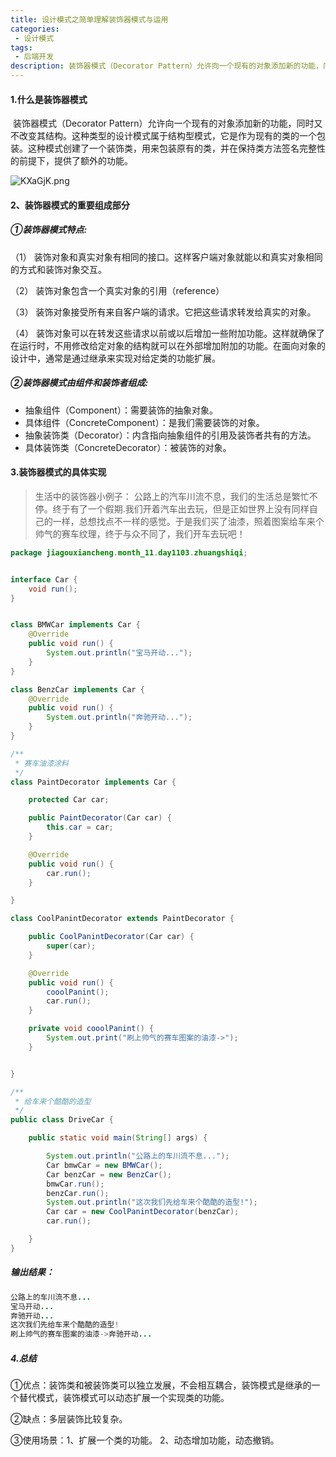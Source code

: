 ```yaml
---
title: 设计模式之简单理解装饰器模式与运用
categories:
 - 设计模式
tags:
 - 后端开发
description: 装饰器模式（Decorator Pattern）允许向一个现有的对象添加新的功能，同时又不改变其结构。这种类型的设计模式属于结构型模式，它是作为现有的类的一个包装...
---
```


#### 1.什么是装饰器模式
​		装饰器模式（Decorator Pattern）允许向一个现有的对象添加新的功能，同时又不改变其结构。这种类型的设计模式属于结构型模式，它是作为现有的类的一个包装。
​		这种模式创建了一个装饰类，用来包装原有的类，并在保持类方法签名完整性的前提下，提供了额外的功能。

![KXaGjK.png](https://s2.ax1x.com/2019/11/03/KXaGjK.png)

#### 2、装饰器模式的重要组成部分

##### ①装饰器模式特点:

（1） 装饰对象和真实对象有相同的接口。这样客户端对象就能以和真实对象相同的方式和装饰对象交互。

（2） 装饰对象包含一个真实对象的引用（reference）

（3） 装饰对象接受所有来自客户端的请求。它把这些请求转发给真实的对象。

（4） 装饰对象可以在转发这些请求以前或以后增加一些附加功能。这样就确保了在运行时，不用修改给定对象的结构就可以在外部增加附加的功能。在面向对象的设计中，通常是通过继承来实现对给定类的功能扩展。

##### ②装饰器模式由组件和装饰者组成:

- 抽象组件（Component）：需要装饰的抽象对象。
- 具体组件（ConcreteComponent）：是我们需要装饰的对象。
- 抽象装饰类（Decorator）：内含指向抽象组件的引用及装饰者共有的方法。
- 具体装饰类（ConcreteDecorator）：被装饰的对象。

#### 3.装饰器模式的具体实现

> 生活中的装饰器小例子：
> 		公路上的汽车川流不息，我们的生活总是繁忙不停。终于有了一个假期.我们开着汽车出去玩，但是正如世界上没有同样自己的一样，总想找点不一样的感觉。于是我们买了油漆，照着图案给车来个帅气的赛车纹理，终于与众不同了，我们开车去玩吧！

```java
package jiagouxiancheng.month_11.day1103.zhuangshiqi;


interface Car {
    void run();
}


class BMWCar implements Car {
    @Override
    public void run() {
        System.out.println("宝马开动...");
    }
}

class BenzCar implements Car {
    @Override
    public void run() {
        System.out.println("奔驰开动...");
    }
}

/**
 * 赛车油漆涂料
 */
class PaintDecorator implements Car {

    protected Car car;

    public PaintDecorator(Car car) {
        this.car = car;
    }

    @Override
    public void run() {
        car.run();
    }

}

class CoolPanintDecorator extends PaintDecorator {

    public CoolPanintDecorator(Car car) {
        super(car);
    }

    @Override
    public void run() {
        cooolPanint();
        car.run();
    }

    private void cooolPanint() {
        System.out.print("刷上帅气的赛车图案的油漆->");
    }


}

/**
 * 给车来个酷酷的造型
 */
public class DriveCar {

    public static void main(String[] args) {

        System.out.println("公路上的车川流不息...");
        Car bmwCar = new BMWCar();
        Car benzCar = new BenzCar();
        bmwCar.run();
        benzCar.run();
        System.out.println("这次我们先给车来个酷酷的造型!");
        Car car = new CoolPanintDecorator(benzCar);
        car.run();

    }
}
```

##### 输出结果：

```java
公路上的车川流不息...
宝马开动...
奔驰开动...
这次我们先给车来个酷酷的造型!
刷上帅气的赛车图案的油漆->奔驰开动...
```

##### 4.总结

①优点：装饰类和被装饰类可以独立发展，不会相互耦合，装饰模式是继承的一个替代模式，装饰模式可以动态扩展一个实现类的功能。

②缺点：多层装饰比较复杂。

③使用场景：1、扩展一个类的功能。 2、动态增加功能，动态撤销。

   

  

